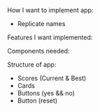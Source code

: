 How I want to implement app:
- Replicate names

Features I want implemented:

Components needed:

Structure of app:

- Scores (Current & Best)
- Cards
- Buttons (yes && no)
- Button (reset)

